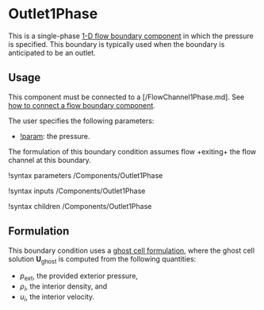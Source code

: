 # Outlet1Phase

This is a single-phase [1-D flow boundary component](component_groups/flow_boundary.md)
in which the pressure is specified. This boundary is typically used when the
boundary is anticipated to be an outlet.

## Usage

This component must be connected to a [/FlowChannel1Phase.md]. See
[how to connect a flow boundary component](component_groups/flow_boundary.md#usage).

The user specifies the following parameters:

- [!param](/Components/Outlet1Phase/p): the pressure.

The formulation of this boundary condition assumes flow +exiting+ the flow
channel at this boundary.

!syntax parameters /Components/Outlet1Phase

!syntax inputs /Components/Outlet1Phase

!syntax children /Components/Outlet1Phase

## Formulation

This boundary condition uses a [ghost cell formulation](component_groups/flow_boundary.md#ghostcell_flux),
where the ghost cell solution $\mathbf{U}_\text{ghost}$ is computed from the following
quantities:

- $p_{\text{ext}}$, the provided exterior pressure,
- $\rho_i$, the interior density, and
- $u_i$, the interior velocity.
